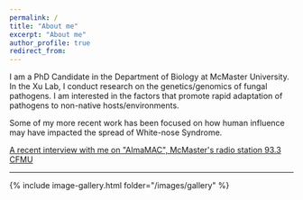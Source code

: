 ```yaml
---
permalink: /
title: "About me"
excerpt: "About me"
author_profile: true
redirect_from: 
---
```



I am a PhD Candidate in the Department of Biology at McMaster University. In the Xu Lab, I conduct research on the genetics/genomics of fungal pathogens. I am interested in the factors that promote rapid adaptation of pathogens to non-native hosts/environments.

Some of my more recent work has been focused on how human influence may have impacted the spread of White-nose Syndrome.

[A recent interview with me on "AlmaMAC", McMaster's radio station 93.3 CFMU](https://d3ctxlq1ktw2nl.cloudfront.net/staging/2019-9-3/25951353-44100-2-6d37e687523c.m4a)

***

 {% include image-gallery.html folder="/images/gallery" %} 

